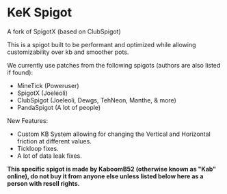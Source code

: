 # KeK Spigot
A fork of SpigotX (based on ClubSpigot)

This is a spigot built to be performant and optimized while allowing customizability over kb and smoother pots.

We currently use patches from the following spigots (authors are also listed if found):
 - MineTick (Poweruser)
 - SpigotX (Joeleoli)
 - ClubSpigot (Joeleoli, Dewgs, TehNeon, Manthe, & more)
 - PandaSpigot (A lot of people)

New Features:
 - Custom KB System allowing for changing the Vertical and Horizontal friction at different values.
 - Tickloop fixes.
 - A lot of data leak fixes.

**This specific spigot is made by KaboomB52 (otherwise known as "Kab" online), do not buy it from anyone else unless listed below here as a person with resell rights.**